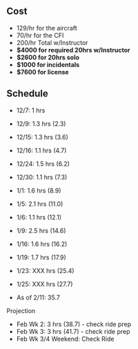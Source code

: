 ## Cost

* 129/hr for the aircraft
* 70/hr for the CFI
* 200/hr Total w/Instructor
* **$4000 for required 20hrs w/Instructor**
* **$2600 for 20hrs solo**
* **$1000 for incidentals**
* **$7600 for license**

## Schedule
* 12/7:   1 hrs
* 12/9:   1.3 hrs (2.3)
* 12/15:  1.3 hrs (3.6)
* 12/16:  1.1 hrs (4.7)
* 12/24:  1.5 hrs (6.2)
* 12/30:  1.1 hrs (7.3)
* 1/1:    1.6 hrs (8.9)
* 1/5:    2.1 hrs (11.0)
* 1/6:    1.1 hrs (12.1)
* 1/9:    2.5 hrs (14.6)
* 1/16:   1.6 hrs (16.2)
* 1/19:   1.7 hrs (17.9)
* 1/23:   XXX hrs (25.4)
* 1/25:   XXX hrs (27.7)

* As of 2/11: 35.7

Projection

* Feb Wk 2:  3 hrs (38.7) - check ride prep
* Feb Wk 3:  3 hrs (41.7) - check ride prep
* Feb Wk 3/4 Weekend: Check Ride
